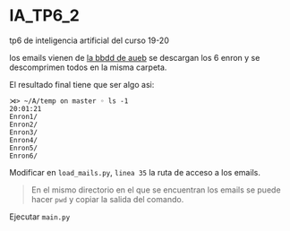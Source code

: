 # IA_TP6_2
tp6 de inteligencia artificial del curso 19-20

los emails vienen de [la bbdd de aueb](http://www.aueb.gr/users/ion/data/enron-spam/)
  se descargan los 6 enron y se descomprimen todos en la misma carpeta.
  
  El resultado final tiene que ser algo asi:
  ```
⋊> ~/A/temp on master ◦ ls -1                                                                                                                                                                                                         20:01:21
Enron1/
Enron2/
Enron3/
Enron4/
Enron5/
Enron6/ 
```
 Modificar en `load_mails.py`, `linea 35` la ruta de acceso a los emails.
 > En el mismo directorio en el que se encuentran los emails se puede hacer `pwd` y copiar la salida del comando.
 
 Ejecutar `main.py`
